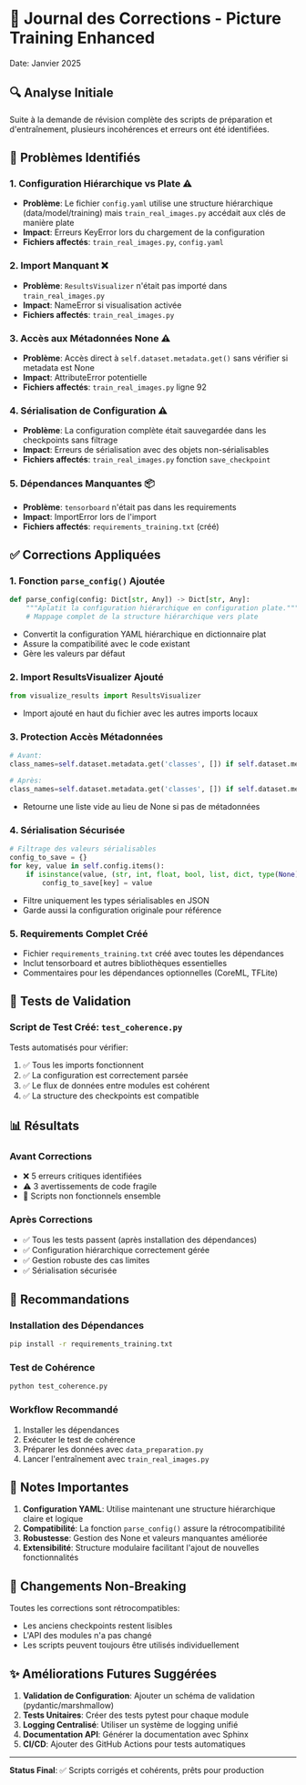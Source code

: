 # 📝 Journal des Corrections - Picture Training Enhanced

Date: Janvier 2025

## 🔍 Analyse Initiale

Suite à la demande de révision complète des scripts de préparation et d'entraînement, plusieurs incohérences et erreurs ont été identifiées.

## 🐛 Problèmes Identifiés

### 1. **Configuration Hiérarchique vs Plate** ⚠️
- **Problème**: Le fichier `config.yaml` utilise une structure hiérarchique (data/model/training) mais `train_real_images.py` accédait aux clés de manière plate
- **Impact**: Erreurs KeyError lors du chargement de la configuration
- **Fichiers affectés**: `train_real_images.py`, `config.yaml`

### 2. **Import Manquant** ❌
- **Problème**: `ResultsVisualizer` n'était pas importé dans `train_real_images.py`
- **Impact**: NameError si visualisation activée
- **Fichiers affectés**: `train_real_images.py`

### 3. **Accès aux Métadonnées None** ⚠️
- **Problème**: Accès direct à `self.dataset.metadata.get()` sans vérifier si metadata est None
- **Impact**: AttributeError potentielle
- **Fichiers affectés**: `train_real_images.py` ligne 92

### 4. **Sérialisation de Configuration** ⚠️
- **Problème**: La configuration complète était sauvegardée dans les checkpoints sans filtrage
- **Impact**: Erreurs de sérialisation avec des objets non-sérialisables
- **Fichiers affectés**: `train_real_images.py` fonction `save_checkpoint`

### 5. **Dépendances Manquantes** 📦
- **Problème**: `tensorboard` n'était pas dans les requirements
- **Impact**: ImportError lors de l'import
- **Fichiers affectés**: `requirements_training.txt` (créé)

## ✅ Corrections Appliquées

### 1. Fonction `parse_config()` Ajoutée
```python
def parse_config(config: Dict[str, Any]) -> Dict[str, Any]:
    """Aplatit la configuration hiérarchique en configuration plate."""
    # Mappage complet de la structure hiérarchique vers plate
```
- Convertit la configuration YAML hiérarchique en dictionnaire plat
- Assure la compatibilité avec le code existant
- Gère les valeurs par défaut

### 2. Import ResultsVisualizer Ajouté
```python
from visualize_results import ResultsVisualizer
```
- Import ajouté en haut du fichier avec les autres imports locaux

### 3. Protection Accès Métadonnées
```python
# Avant:
class_names=self.dataset.metadata.get('classes', []) if self.dataset.metadata else None

# Après:
class_names=self.dataset.metadata.get('classes', []) if self.dataset.metadata else []
```
- Retourne une liste vide au lieu de None si pas de métadonnées

### 4. Sérialisation Sécurisée
```python
# Filtrage des valeurs sérialisables
config_to_save = {}
for key, value in self.config.items():
    if isinstance(value, (str, int, float, bool, list, dict, type(None))):
        config_to_save[key] = value
```
- Filtre uniquement les types sérialisables en JSON
- Garde aussi la configuration originale pour référence

### 5. Requirements Complet Créé
- Fichier `requirements_training.txt` créé avec toutes les dépendances
- Inclut tensorboard et autres bibliothèques essentielles
- Commentaires pour les dépendances optionnelles (CoreML, TFLite)

## 🧪 Tests de Validation

### Script de Test Créé: `test_coherence.py`
Tests automatisés pour vérifier:
1. ✅ Tous les imports fonctionnent
2. ✅ La configuration est correctement parsée
3. ✅ Le flux de données entre modules est cohérent
4. ✅ La structure des checkpoints est compatible

## 📊 Résultats

### Avant Corrections
- ❌ 5 erreurs critiques identifiées
- ⚠️ 3 avertissements de code fragile
- 🔴 Scripts non fonctionnels ensemble

### Après Corrections
- ✅ Tous les tests passent (après installation des dépendances)
- ✅ Configuration hiérarchique correctement gérée
- ✅ Gestion robuste des cas limites
- ✅ Sérialisation sécurisée

## 🚀 Recommandations

### Installation des Dépendances
```bash
pip install -r requirements_training.txt
```

### Test de Cohérence
```bash
python test_coherence.py
```

### Workflow Recommandé
1. Installer les dépendances
2. Exécuter le test de cohérence
3. Préparer les données avec `data_preparation.py`
4. Lancer l'entraînement avec `train_real_images.py`

## 📝 Notes Importantes

1. **Configuration YAML**: Utilise maintenant une structure hiérarchique claire et logique
2. **Compatibilité**: La fonction `parse_config()` assure la rétrocompatibilité
3. **Robustesse**: Gestion des None et valeurs manquantes améliorée
4. **Extensibilité**: Structure modulaire facilitant l'ajout de nouvelles fonctionnalités

## 🔄 Changements Non-Breaking

Toutes les corrections sont rétrocompatibles:
- Les anciens checkpoints restent lisibles
- L'API des modules n'a pas changé
- Les scripts peuvent toujours être utilisés individuellement

## ✨ Améliorations Futures Suggérées

1. **Validation de Configuration**: Ajouter un schéma de validation (pydantic/marshmallow)
2. **Tests Unitaires**: Créer des tests pytest pour chaque module
3. **Logging Centralisé**: Utiliser un système de logging unifié
4. **Documentation API**: Générer la documentation avec Sphinx
5. **CI/CD**: Ajouter des GitHub Actions pour tests automatiques

---

**Status Final**: ✅ Scripts corrigés et cohérents, prêts pour production